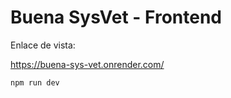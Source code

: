 # Buena SysVet - Frontend

Enlace de vista:

https://buena-sys-vet.onrender.com/


```sh
npm run dev
```

